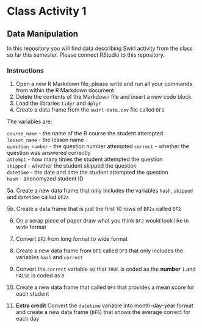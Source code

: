 # Class Activity 1
## Data Manipulation

In this repository you will find data describing Swirl activity from the class so far this semester. Please connect RStudio to this repository.

### Instructions
  
1. Open a new R Markdown file, please write and run all your commands from within the R Markdown document  
2. Delete the contents of the Markdown file and insert a new code block
3. Load the libraries  `tidyr` and `dplyr`
4. Create a data frame from the `swirl-data.csv` file called `DF1`

The variables are:

`course_name` - the name of the R course the student attempted  
`lesson_name` - the lesson name  
`question_number` - the question number attempted
`correct` - whether the question was answered correctly  
`attempt` - how many times the student attempted the question  
`skipped` - whether the student skipped the question  
`datetime` - the date and time the student attempted the question  
`hash` - anonomyzed student ID  

5a. Create a new data frame that only includes the variables `hash`, `skipped` and `datetime` called `DF2a` 

5b. Create a data frame that is just the first 10 rows of `DF2a` called `DF2`

6. On a scrap piece of paper draw what you think `DF2` would look like in wide format

7. Convert `DF2` from long format to wide format  

8. Create a new data frame from `DF1` called `DF3` that only includes the variables `hash` and `correct`

9. Convert the `correct` variable so that `TRUE` is coded as the **number** `1` and `FALSE` is coded as `0`  

10. Create a new data frame that called `DF4` that provides a mean score for each student

11. **Extra credit** Convert the `datetime` variable into month-day-year format and create a new data frame (`DF5`) that shows the average correct for each day

